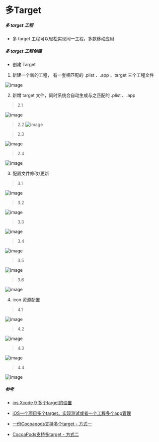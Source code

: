 # 多Target

##### 多 target 工程

* 多 target 工程可以轻松实现同一工程，多款移动应用

##### 多 target 工程创建

* 创建 Target

1. 新建一个新的工程， 有一套相匹配的 .plist 、.app 、target 三个工程文件

![image](https://github.com/itwyhuaing/OC-WYH/blob/master/多Target/image/1.png)


2. 新增 target 文件，同时系统会自动生成与之匹配的 .plist 、.app

> 2.1

![image](https://github.com/itwyhuaing/OC-WYH/blob/master/多Target/image/2.png)


> 2.2
![image](https://github.com/itwyhuaing/OC-WYH/blob/master/多Target/image/3.png)


> 2.3

![image](https://github.com/itwyhuaing/OC-WYH/blob/master/多Target/image/4.png)


> 2.4

![image](https://github.com/itwyhuaing/OC-WYH/blob/master/多Target/image/5.png)


3. 配置文件修改/更新

> 3.1

![image](https://github.com/itwyhuaing/OC-WYH/blob/master/多Target/image/6.png)


> 3.2

![image](https://github.com/itwyhuaing/OC-WYH/blob/master/多Target/image/7.png)


> 3.3

![image](https://github.com/itwyhuaing/OC-WYH/blob/master/多Target/image/8.png)


> 3.4

![image](https://github.com/itwyhuaing/OC-WYH/blob/master/多Target/image/9.png)


> 3.5

![image](https://github.com/itwyhuaing/OC-WYH/blob/master/多Target/image/10.png)


> 3.6

![image](https://github.com/itwyhuaing/OC-WYH/blob/master/多Target/image/11.png)


4. icon 资源配置

> 4.1

![image](https://github.com/itwyhuaing/OC-WYH/blob/master/多Target/image/12.png)


> 4.2

![image](https://github.com/itwyhuaing/OC-WYH/blob/master/多Target/image/13.png)


> 4.3

![image](https://github.com/itwyhuaing/OC-WYH/blob/master/多Target/image/14.png)


> 4.4

![image](https://github.com/itwyhuaing/OC-WYH/blob/master/多Target/image/15.png)



##### 参考

* [ios Xcode 9 多个target的设置]( https://blog.csdn.net/ycf03211230/article/details/80506505)

* [iOS一个项目多个target，实现测试或者一个工程多个app管理](https://www.jianshu.com/p/ae0c9726785e)

* [一份Cocoapods支持多个target - 方式一](https://www.jianshu.com/p/6c13813b8beb)

* [CocoaPods支持多target - 方式二](https://ackirin.com/2018/10/30/cocoapodszhi-chi-duo-target/)
